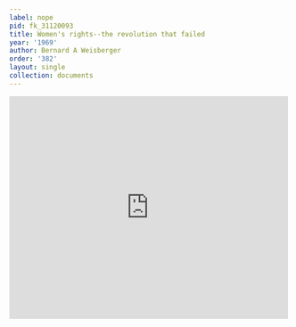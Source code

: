 ```yaml
---
label: nope
pid: fk_31120093
title: Women's rights--the revolution that failed
year: '1969'
author: Bernard A Weisberger
order: '382'
layout: single
collection: documents
---
```

<iframe src="https://northwestern.app.box.com/embed/s/vn15gtgdk0jipb9y2uf099vqkplgb8lw?sortColumn=date&view=list" width="500" height="400" frameborder="0" allowfullscreen webkitallowfullscreen msallowfullscreen></iframe>
